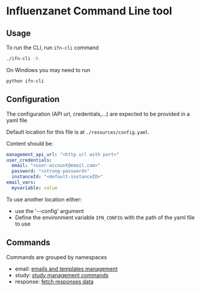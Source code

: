 # Influenzanet Command Line tool

## Usage

To run the CLI, run `ifn-cli` command

```bash
./ifn-cli -h
```

On Windows you may need to run

```batch
python ifn-cli
```

## Configuration

The configuration (API url, credentials,...) are expected to be provided in a yaml file

Default location for this file is at `./resources/config.yaml`.

Content should be:
```yaml
management_api_url: "<http url with port>"
user_credentials:
  email: "<user-account@email.com>"
  password: "<strong-password>"
  instanceId: "<default-instanceID>"
email_vars:
  myvariable: value
```

To use another location either:

- use the '--config' argument
- Define the environment variable `IFN_CONFIG` with the path of the yaml file to use  

## Commands 

Commands are grouped by namespaces

- email: [emails and templates management](email.md)
- study: [study management commands](study.md)
- response: [fetch responses data](response.md)